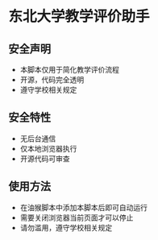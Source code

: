 # 东北大学教学评价助手

## 安全声明

- 本脚本仅用于简化教学评价流程
- 开源，代码完全透明
- 遵守学校相关规定

## 安全特性

- 无后台通信
- 仅本地浏览器执行
- 开源代码可审查

## 使用方法

- 在油猴脚本中添加本脚本后即可自动运行
- 需要关闭浏览器当前页面才可以停止
- 请勿滥用，遵守学校相关规定
